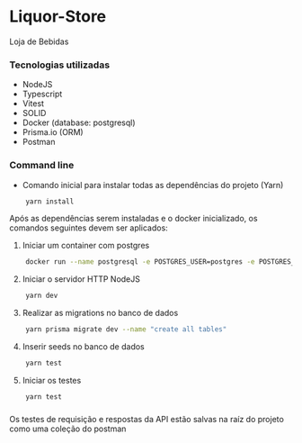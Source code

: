 # Liquor-Store
Loja de Bebidas

### Tecnologias utilizadas
- NodeJS
- Typescript
- Vitest
- SOLID
- Docker (database: postgresql)
- Prisma.io (ORM)
- Postman

### Command line
* Comando inicial para instalar todas as dependências do projeto (Yarn)
```sh
    yarn install
```
Após as dependências serem instaladas e o docker inicializado, os comandos seguintes devem ser aplicados:

1. Iniciar um container com postgres
```sh
    docker run --name postgresql -e POSTGRES_USER=postgres -e POSTGRES_PASSWORD=mypassword -p 5432:5432 -d postgres
```
2. Iniciar o servidor HTTP NodeJS
```sh
    yarn dev
```
3. Realizar as migrations no banco de dados
```sh
    yarn prisma migrate dev --name "create all tables"
```
4. Inserir seeds no banco de dados
```sh
    yarn test
```
5. Iniciar os testes
```sh
    yarn test
```

###
Os testes de requisição e respostas da API estão salvas na raíz do projeto como uma coleção do postman
